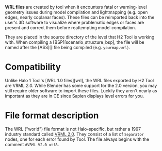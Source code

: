 **WRL files** are created by tool when it encounters fatal or warning-level geometry issues during model compilation and lightmapping (e.g. open edges, nearly coplanar faces). These files can be reimported back into the user's 3D software to visualize where problematic edges or faces are present and correct them before reattempting model compilation.

They are placed in the source directory of the level that H2 Tool is working with. When compiling a [BSP][scenario_structure_bsp], the file will be named after the [ASS][] file being compiled (e.g. `yourmap.wrl`).

# Compatibility
Unlike Halo 1 Tool's [WRL 1.0 files][wrl], the WRL files exported by H2 Tool are VRML _2.0_. While Blender has some support for the 2.0 version, you may still require older software to import these files. Luckily they aren't nearly as important as they are in CE since Sapien displays level errors for you.

# File format description
The WRL ("world") file format is not Halo-specific, but rather a 1997 industry standard called [VRML 2.0][vrml]. They consist of a list of `Separator` nodes, one for each error found by Tool. The file always begins with the comment `#VRML V2.0 utf8`.

[vrml]: https://en.wikipedia.org/wiki/VRML
